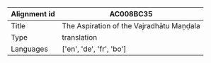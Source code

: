 |Alignment id | AC008BC35
| --- | --- 
|Title | The Aspiration of the Vajradhātu Maṇḍala 
|Type | translation
|Languages | ['en', 'de', 'fr', 'bo']
